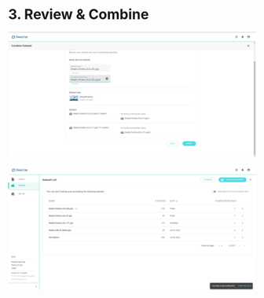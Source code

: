 # 3. Review & Combine

![The last step requires the user to review the combination setting and name the combined dataset.](../../.gitbook/assets/con-2-6-6.png)



![Once the combination is successfully processed, the result can be viewed and managed in the dataset list](../../.gitbook/assets/con-2-6-7.png)
